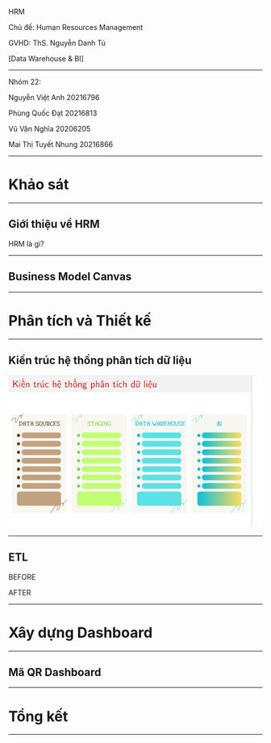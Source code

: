 HRM

Chủ đề: Human Resources Management

GVHD: ThS. Nguyễn Danh Tú

[Data Warehouse \& BI]

---

Nhóm 22:

Nguyễn Việt Anh 20216796

Phùng Quốc Đạt 20216813

Vũ Văn Nghĩa 20206205

Mai Thị Tuyết Nhung 20216866

---

# Khảo sát

---

## Giới thiệu về HRM

HRM là gì?

---

## Business Model Canvas

---

# Phân tích và Thiết kế

---

## Kiến trúc hệ thống phân tích dữ liệu

![alt text](image.png)

---

## ETL

BEFORE

AFTER

---

# Xây dựng Dashboard

---

## Mã QR Dashboard

---

# Tổng kết

---

#

##

###

####
